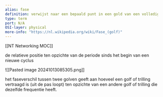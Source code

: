 ```yaml
---
alias: fase
definition: verwijst naar een bepaald punt in een gold van een volledig cyclus 
type: term
port: N/A
OSI-layer: physical
more-info: "https://nl.wikipedia.org/wiki/Fase_(golf)"
---
```

[[NT Networking MOC]]

de relatieve positie ten opzichte van de periode sinds het begin van een nieuwe cyclus

![[Pasted image 20241013085305.png]]

het faseverschil tussen twee golven geeft aan hoeveel een golf of trilling vertraagd is (uit de pas loopt) ten opzichte van een andere golf of trilling die dezelfde frequentie heeft.

